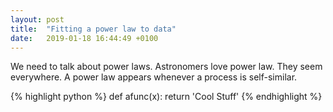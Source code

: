 ```yaml
---
layout: post
title:  "Fitting a power law to data"
date:   2019-01-18 16:44:49 +0100
---
```


We need to talk about power laws. Astronomers love power law. They seem everywhere. A power law appears whenever a process is self-similar.

{% highlight python %}
def afunc(x):
  return 'Cool Stuff'
{% endhighlight %}



